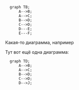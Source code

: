 ```mermaid
  graph TB;
      A-->B;
      A-->C;
      B-->D;
      C-->D;
      D---E;
      E---F;
```

Какая-то диаграмма, например

Тут вот ещё одна диаграмма:

```mermaid
  graph TD;
      A-->B;
      A-->C;
      B-->D;
      C-->D;
      D-->J;
```
